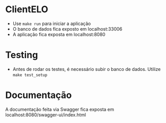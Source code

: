 # ClientELO

- Use `make run` para iniciar a aplicação
- O banco de dados fica exposto em localhost:33006
- A aplicação fica exposta em localhost:8080

# Testing

- Antes de rodar os testes, é necessário subir o banco de dados. Utilize `make test_setup`

# Documentação

A documentação feita via Swagger fica exposta em localhost:8080/swagger-ui/index.html
